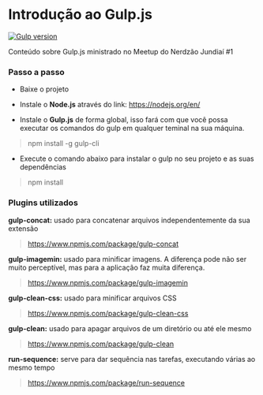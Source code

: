 # Introdução ao Gulp.js 
[![Gulp version](https://img.shields.io/badge/Gulp.js-v.3.9.1-red.svg)](https://gulpjs.com/)

Conteúdo sobre Gulp.js ministrado no Meetup do Nerdzão Jundiaí #1

### Passo a passo 

+ Baixe o projeto 

+ Instale o **Node.js** através do link: https://nodejs.org/en/

+ Instale o **Gulp.js** de forma global, isso fará com que você possa executar os comandos do gulp em qualquer teminal na sua máquina.
> npm install -g gulp-cli 

+ Execute o comando abaixo para instalar o gulp no seu projeto e as suas dependências
> npm install 

### Plugins utilizados

**gulp-concat:** usado para concatenar arquivos independentemente da sua extensão
> https://www.npmjs.com/package/gulp-concat


**gulp-imagemin:** usado para minificar imagens. A diferença pode não ser muito perceptível, mas para a aplicação faz muita diferença. 
> https://www.npmjs.com/package/gulp-imagemin


**gulp-clean-css:** usado para minificar arquivos CSS
> https://www.npmjs.com/package/gulp-clean-css


**gulp-clean:** usado para apagar arquivos de um diretório ou até ele mesmo
> https://www.npmjs.com/package/gulp-clean


**run-sequence:** serve para dar sequência nas tarefas, executando várias ao mesmo tempo 
> https://www.npmjs.com/package/run-sequence
